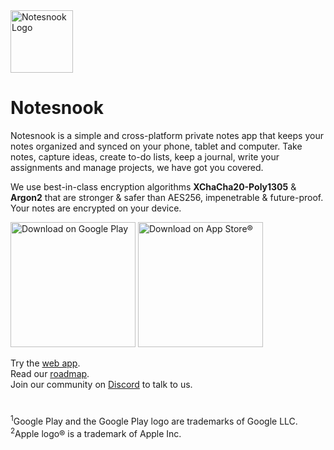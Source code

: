 


<img src="https://app.notesnook.com/apple-touch-icon.png" alt="Notesnook Logo" width="100" />

# Notesnook
Notesnook is a simple and cross-platform private notes app that keeps your notes organized and synced on your phone, tablet and computer. Take notes, capture ideas, create to-do lists, keep a journal, write your assignments and manage projects, we have got you covered. 

We use best-in-class encryption algorithms **XChaCha20-Poly1305** & **Argon2** that are stronger & safer than AES256, impenetrable & future-proof. Your notes are encrypted on your device.

<img src="https://play.google.com/intl/en_us/badges/static/images/badges/en_badge_web_generic.png" alt="Download on Google Play" width="200"/>
<img src="https://developer.apple.com/app-store/marketing/guidelines/images/badge-download-on-the-app-store.svg" alt="Download on App Store®" width="200"/>

Try the [web app](https://app.notesnook.com).<br/>
Read our [roadmap](https://github.com/ammarahm-ed/notesnook/edit/main/ROADMAP.md).<br/>
Join our community on [Discord](https://discord.com/invite/zQBK97EE22) to talk to us.<br/>
#
<sup>1</sup>Google Play and the Google Play logo are trademarks of Google LLC.<br/>
<sup>2</sup>Apple logo® is a trademark of Apple Inc.
